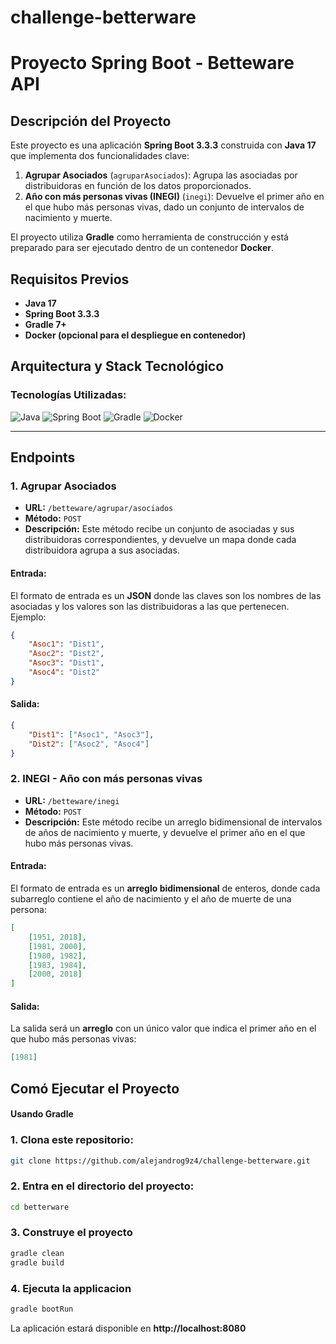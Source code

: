 # challenge-betterware
# Proyecto Spring Boot - Betteware API

## Descripción del Proyecto

Este proyecto es una aplicación **Spring Boot 3.3.3** construida con **Java 17** que implementa dos funcionalidades clave:

1. **Agrupar Asociados** (`agruparAsociados`): Agrupa las asociadas por distribuidoras en función de los datos proporcionados.
2. **Año con más personas vivas (INEGI)** (`inegi`): Devuelve el primer año en el que hubo más personas vivas, dado un conjunto de intervalos de nacimiento y muerte.

El proyecto utiliza **Gradle** como herramienta de construcción y está preparado para ser ejecutado dentro de un contenedor **Docker**.

## Requisitos Previos

- **Java 17**
- **Spring Boot 3.3.3**
- **Gradle 7+**
- **Docker (opcional para el despliegue en contenedor)**

## Arquitectura y Stack Tecnológico

### Tecnologías Utilizadas:

![Java](https://img.shields.io/badge/Java-17-brightgreen.svg?style=for-the-badge&logo=java)
![Spring Boot](https://img.shields.io/badge/Spring%20Boot-3.3.3-brightgreen.svg?style=for-the-badge&logo=spring-boot)
![Gradle](https://img.shields.io/badge/Gradle-7+-brightgreen.svg?style=for-the-badge&logo=gradle)
![Docker](https://img.shields.io/badge/Docker-19+-brightgreen.svg?style=for-the-badge&logo=docker)

---

## Endpoints

### 1. **Agrupar Asociados**

- **URL:** `/betteware/agrupar/asociados`
- **Método:** `POST`
- **Descripción:** Este método recibe un conjunto de asociadas y sus distribuidoras correspondientes, y devuelve un mapa donde cada distribuidora agrupa a sus asociadas.

#### Entrada:

El formato de entrada es un **JSON** donde las claves son los nombres de las asociadas y los valores son las distribuidoras a las que pertenecen. Ejemplo:

```json
{
    "Asoc1": "Dist1",
    "Asoc2": "Dist2",
    "Asoc3": "Dist1",
    "Asoc4": "Dist2"
}
```
#### Salida:
```json
{
    "Dist1": ["Asoc1", "Asoc3"],
    "Dist2": ["Asoc2", "Asoc4"]
}

```
### 2. **INEGI - Año con más personas vivas**

- **URL:** `/betteware/inegi`
- **Método:** `POST`
- **Descripción:** Este método recibe un arreglo bidimensional de intervalos de años de nacimiento y muerte, y devuelve el primer año en el que hubo más personas vivas.

#### Entrada:

El formato de entrada es un **arreglo bidimensional** de enteros, donde cada subarreglo contiene el año de nacimiento y el año de muerte de una persona:

```json
[
    [1951, 2018],
    [1981, 2000],
    [1980, 1982],
    [1983, 1984],
    [2000, 2018]
]
```
#### Salida:

La salida será un **arreglo** con un único valor que indica el primer año en el que hubo más personas vivas:

```json
[1981]
```
## Comó Ejecutar el Proyecto

#### Usando Gradle

### 1. Clona este repositorio:
```bash
git clone https://github.com/alejandrog9z4/challenge-betterware.git
```
### 2. Entra en el directorio del proyecto:
```bash
cd betterware
```
### 3. Construye el proyecto
```bash
gradle clean
gradle build
```
### 4. Ejecuta la applicacion
```bash
gradle bootRun
```
La aplicación estará disponible en **http://localhost:8080**
